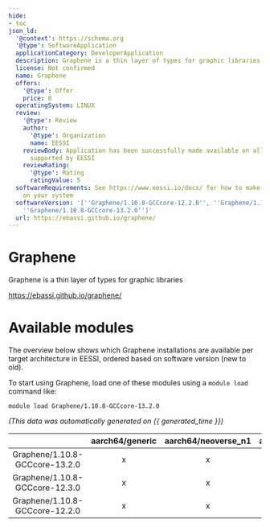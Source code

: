 ```yaml
---
hide:
- toc
json_ld:
  '@context': https://schema.org
  '@type': SoftwareApplication
  applicationCategory: DeveloperApplication
  description: Graphene is a thin layer of types for graphic libraries
  license: Not confirmed
  name: Graphene
  offers:
    '@type': Offer
    price: 0
  operatingSystem: LINUX
  review:
    '@type': Review
    author:
      '@type': Organization
      name: EESSI
    reviewBody: Application has been successfully made available on all architectures
      supported by EESSI
    reviewRating:
      '@type': Rating
      ratingValue: 5
  softwareRequirements: See https://www.eessi.io/docs/ for how to make EESSI available
    on your system
  softwareVersion: '[''Graphene/1.10.8-GCCcore-12.2.0'', ''Graphene/1.10.8-GCCcore-12.3.0'',
    ''Graphene/1.10.8-GCCcore-13.2.0'']'
  url: https://ebassi.github.io/graphene/
---
```


Graphene
========


Graphene is a thin layer of types for graphic libraries

https://ebassi.github.io/graphene/
# Available modules


The overview below shows which Graphene installations are available per target architecture in EESSI, ordered based on software version (new to old).

To start using Graphene, load one of these modules using a `module load` command like:

```shell
module load Graphene/1.10.8-GCCcore-13.2.0
```

*(This data was automatically generated on {{ generated_time }})*  

| |aarch64/generic|aarch64/neoverse_n1|aarch64/neoverse_v1|x86_64/generic|x86_64/amd/zen2|x86_64/amd/zen3|x86_64/amd/zen4|x86_64/intel/haswell|x86_64/intel/sapphirerapids|x86_64/intel/skylake_avx512|
| :---: | :---: | :---: | :---: | :---: | :---: | :---: | :---: | :---: | :---: | :---: |
|Graphene/1.10.8-GCCcore-13.2.0|x|x|x|x|x|x|x|x|x|x|
|Graphene/1.10.8-GCCcore-12.3.0|x|x|x|x|x|x|x|x|x|x|
|Graphene/1.10.8-GCCcore-12.2.0|x|x|x|x|x|x|x|x|x|x|
